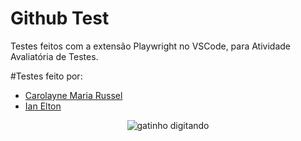 # Github Test
Testes feitos com a extensão Playwright no VSCode, para Atividade Avaliatória de Testes.

#Testes feito por: 
* [Carolayne Maria Russel](https://github.com/CarolayneMR)
* [Ian Elton](https://github.com/ianq1w1)

<p align="center">
  <img src="https://i.pinimg.com/originals/45/77/85/4577853f98ae7f2320f091dc999c30ac.gif" alt="gatinho digitando">
</p>
